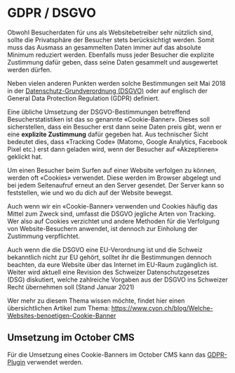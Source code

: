 # GDPR / DSGVO

Obwohl Besucherdaten für uns als Websitebetreiber sehr nützlich sind, sollte die Privatsphäre der Besucher stets berücksichtigt werden. Somit muss das Ausmass an gesammelten Daten immer auf das absolute Minimum reduziert werden. Ebenfalls muss jeder Besucher die explizite Zustimmung dafür geben, dass seine Daten gesammelt und ausgewertet werden dürfen.

Neben vielen anderen Punkten werden solche Bestimmungen seit Mai 2018 in der [Datenschutz-Grundverordnung (DSGVO)](https://de.wikipedia.org/wiki/Datenschutz-Grundverordnung) oder auf englisch der General Data Protection Regulation (GDPR) definiert.

Eine übliche Umsetzung der DSGVO-Bestimmungen betreffend Besucherstatistiken ist das so genannte «Cookie-Banner». Dieses soll sicherstellen, dass ein Besucher erst dann seine Daten preis gibt, wenn er eine **explizite Zustimmung** dafür gegeben hat. Aus technischer Sicht bedeutet dies, dass «Tracking Code» (Matomo, Google Analytics, Facebook Pixel etc.) erst dann geladen wird, wenn der Besucher auf «Akzeptieren» geklickt hat.

Um einen Besucher beim Surfen auf einer Website verfolgen zu können, werden oft «Cookies» verwendet. Diese werden im Browser abgelegt und bei jedem Seitenaufruf erneut an den Server gesendet. Der Server kann so feststellen, wie und wo du dich auf der Website bewegst.

Auch wenn wir ein «Cookie-Banner» verwenden und Cookies häufig das Mittel zum Zweck sind, umfasst die DSGVO jegliche Arten von Tracking. Wer also auf Cookies verzichtet und andere Methoden für die Verfolgung von Website-Besuchern anwendet, ist dennoch zur Einholung der Zustimmung verpflichtet.

Auch wenn die die DSGVO eine EU-Verordnung ist und die Schweiz bekanntlich nicht zur EU gehört, solltet ihr die Bestimmungen dennoch beachten, da eure Website über das Internet im EU-Raum zugänglich ist. Weiter wird aktuell eine Revision des Schweizer Datenschutzgesetzes (DSG) diskutiert, welche zahlreiche Vorgaben aus der DSGVO ins Schweizer Recht übernehmen soll (Stand Januar 2021)

Wer mehr zu diesem Thema wissen möchte, findet hier einen übersichtlichen Artikel zum Thema: https://www.cyon.ch/blog/Welche-Websites-benoetigen-Cookie-Banner

## Umsetzung im October CMS

Für die Umsetzung eines Cookie-Banners im October CMS kann das [GDPR-Plugin](https://octobercms.com/plugin/offline-gdpr) verwendet werden.
